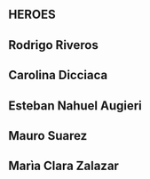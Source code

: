 ## HEROES
## Rodrigo Riveros
## Carolina Dicciaca
## Esteban Nahuel Augieri
## Mauro Suarez
## Marìa Clara Zalazar